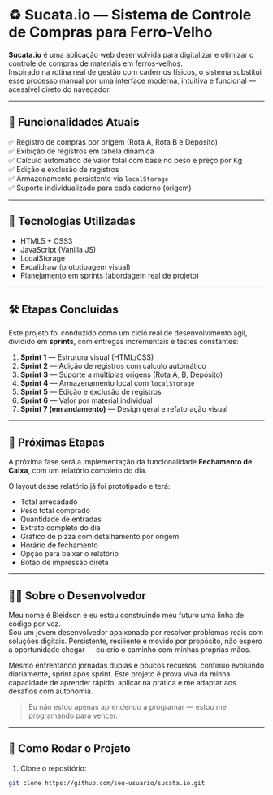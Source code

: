 # ♻️ Sucata.io — Sistema de Controle de Compras para Ferro-Velho

**Sucata.io** é uma aplicação web desenvolvida para digitalizar e otimizar o controle de compras de materiais em ferros-velhos.  
Inspirado na rotina real de gestão com cadernos físicos, o sistema substitui esse processo manual por uma interface moderna, intuitiva e funcional — acessível direto do navegador.

---

## 📌 Funcionalidades Atuais

✅ Registro de compras por origem (Rota A, Rota B e Depósito)  
✅ Exibição de registros em tabela dinâmica  
✅ Cálculo automático de valor total com base no peso e preço por Kg  
✅ Edição e exclusão de registros  
✅ Armazenamento persistente via `localStorage`  
✅ Suporte individualizado para cada caderno (origem)

---

## 🧱 Tecnologias Utilizadas

- HTML5 + CSS3  
- JavaScript (Vanilla JS)  
- LocalStorage  
- Excalidraw (prototipagem visual)  
- Planejamento em sprints (abordagem real de projeto)

---

## 🛠️ Etapas Concluídas

Este projeto foi conduzido como um ciclo real de desenvolvimento ágil, dividido em **sprints**, com entregas incrementais e testes constantes:

1. **Sprint 1** — Estrutura visual (HTML/CSS)  
2. **Sprint 2** — Adição de registros com cálculo automático  
3. **Sprint 3** — Suporte a múltiplas origens (Rota A, B, Depósito)  
4. **Sprint 4** — Armazenamento local com `localStorage`  
5. **Sprint 5** — Edição e exclusão de registros  
6. **Sprint 6** — Valor por material individual  
7. **Sprint 7 (em andamento)** — Design geral e refatoração visual  

---

## 🔮 Próximas Etapas

A próxima fase será a implementação da funcionalidade **Fechamento de Caixa**, com um relatório completo do dia.

O layout desse relatório já foi prototipado e terá:

- Total arrecadado  
- Peso total comprado  
- Quantidade de entradas  
- Extrato completo do dia  
- Gráfico de pizza com detalhamento por origem  
- Horário de fechamento  
- Opção para baixar o relatório  
- Botão de impressão direta  

---

## 👨‍💻 Sobre o Desenvolvedor

Meu nome é Bleidson e eu estou construindo meu futuro uma linha de código por vez.  
Sou um jovem desenvolvedor apaixonado por resolver problemas reais com soluções digitais. Persistente, resiliente e movido por propósito, não espero a oportunidade chegar — eu crio o caminho com minhas próprias mãos.

Mesmo enfrentando jornadas duplas e poucos recursos, continuo evoluindo diariamente, sprint após sprint. Este projeto é prova viva da minha capacidade de aprender rápido, aplicar na prática e me adaptar aos desafios com autonomia.

> Eu não estou apenas aprendendo a programar — estou me programando para vencer.

---

## 🚀 Como Rodar o Projeto

1. Clone o repositório:

```bash
git clone https://github.com/seu-usuario/sucata.io.git
